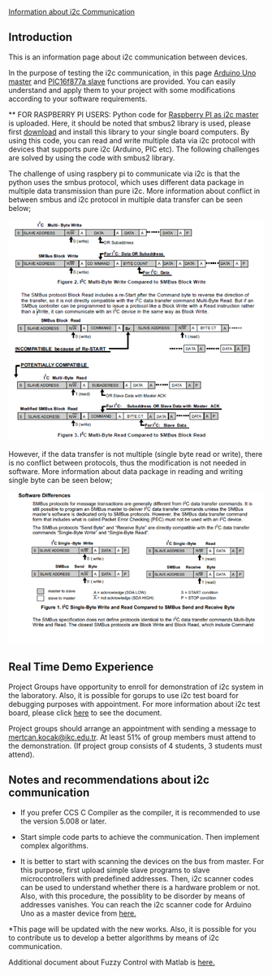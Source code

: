 [Information about i2c Communication](https://github.com/ikcmechatronics/ikcmechatronics.github.io/blob/master/i2cInfo.md)

## Introduction

This is an information page about i2c communication between devices. 

In the purpose of testing the i2c communication, in this page [Arduino Uno master](https://github.com/ikcmechatronics/ikcmechatronics.github.io/blob/master/i2c/Codes/Master/i2cMaster/i2cMaster.ino) and [PIC16f877a slave](https://github.com/ikcmechatronics/ikcmechatronics.github.io/blob/master/i2c/Codes/Slave/i2cSlave/i2cSlave.c) functions are provided. You can easily understand and apply them to your project with some modifications according to your software requirements.

** FOR RASPBERRY PI USERS: Python code for [Raspberry PI as i2c master](https://github.com/ikcmechatronics/ikcmechatronics.github.io/blob/master/i2c/Codes/Master/i2cMaster/i2cRaspberryMaster.py) is uploaded. Here, it should be noted that smbus2 library is used, please first [download](https://github.com/kplindegaard/smbus2) and install this library to your single board computers. By using this code, you can read and write multiple data via i2c protocol with devices that supports pure i2c (Arduino, PIC etc). The following challenges are solved by using the code with smbus2 library.

The challenge of using raspbery pi to communicate via i2c is that the python uses the smbus protocol, which uses different data package in multiple data transmission than pure i2c. More information about conflict in between smbus and i2c protocol in multiple data transfer can be seen below;

![](/i2c/i2c_smd_multiple_byte.PNG)

However, if the data transfer is not multiple (single byte read or write), there is no conflict between protocols, thus the modification is not needed in software. More information about data package in reading and writing single byte can be seen below;

![](/i2c/i2c_smd_single_byte.PNG)

## Real Time Demo Experience
Project Groups have opportunity to enroll for demonstration of i2c system in the laboratory. Also, it is possible for gorups to use i2c test board for debugging purposes with appointment. For more information about i2c test board, please click [here](https://github.com/ikcmechatronics/ikcmechatronics.github.io/blob/master/i2c/i2c%20Hardware%20Board/i2c%20Test%20Board%20Information%20Document.pdf) to see the document.

Project groups should arrange an appointment with sending a message to mertcan.kocak@ikc.edu.tr. At least 51% of group members must attend to the demonstration. (If project group consists of 4 students, 3 students must attend).

## Notes and recommendations about i2c communication

* If you prefer CCS C Compiler as the compiler, it is recommended to use the version 5.008 or later.

* Start simple code parts to achieve the communication. Then implement complex algorithms.

* It is better to start with scanning the devices on the bus from master. For this purpose, first upload simple slave programs to slave microcontrollers with predefined addresses. Then, i2c scanner codes can be used to understand whether there is a hardware problem or not. Also, with this procedure, the possiblity to be disorder by means of addresses vanishes. You can reach the i2c scanner code for Arduino Uno as a master device from [here.](https://github.com/ikcmechatronics/ikcmechatronics.github.io/blob/master/i2c/Codes/Master/i2cScanner/i2cScanner.ino)

*This page will be updated with the new works. Also, it is possible for you to contribute us to develop a better algorithms by means of i2c communication.

Additional document about Fuzzy Control with Matlab is [here.](https://github.com/ikcmechatronics/ikcmechatronics.github.io/blob/master/i2c/MEE406%20Fuzzy%20Control%20Demo.pdf)
